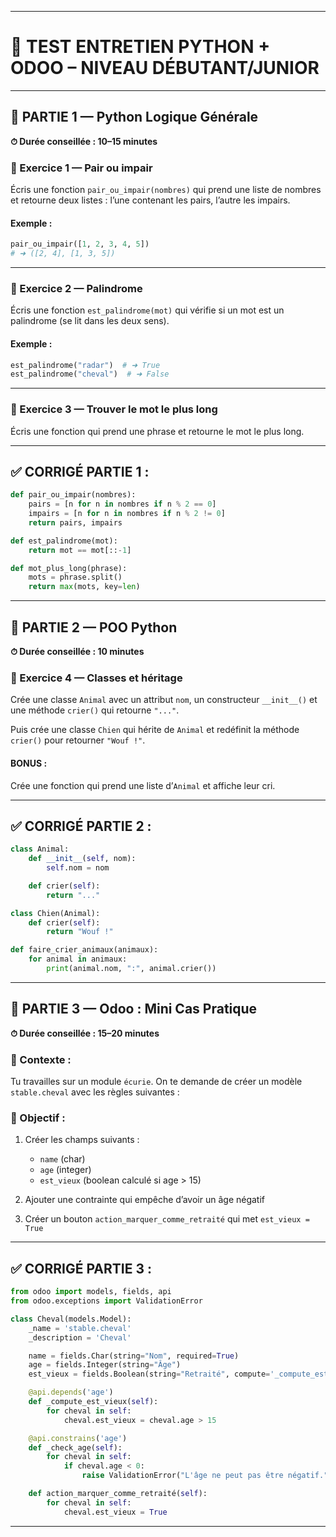 
---

# 🔎 **TEST ENTRETIEN PYTHON + ODOO – NIVEAU DÉBUTANT/JUNIOR**

---

## 🧪 **PARTIE 1 — Python Logique Générale**

**⏱ Durée conseillée : 10–15 minutes**

### 🔸 Exercice 1 — Pair ou impair

Écris une fonction `pair_ou_impair(nombres)` qui prend une liste de nombres et retourne deux listes : l’une contenant les pairs, l’autre les impairs.

#### Exemple :

```python
pair_ou_impair([1, 2, 3, 4, 5])
# ➜ ([2, 4], [1, 3, 5])
```

---

### 🔸 Exercice 2 — Palindrome

Écris une fonction `est_palindrome(mot)` qui vérifie si un mot est un palindrome (se lit dans les deux sens).

#### Exemple :

```python
est_palindrome("radar")  # ➜ True
est_palindrome("cheval")  # ➜ False
```

---

### 🔸 Exercice 3 — Trouver le mot le plus long

Écris une fonction qui prend une phrase et retourne le mot le plus long.

---

## ✅ CORRIGÉ PARTIE 1 :

```python
def pair_ou_impair(nombres):
    pairs = [n for n in nombres if n % 2 == 0]
    impairs = [n for n in nombres if n % 2 != 0]
    return pairs, impairs

def est_palindrome(mot):
    return mot == mot[::-1]

def mot_plus_long(phrase):
    mots = phrase.split()
    return max(mots, key=len)
```

---

## 🧠 **PARTIE 2 — POO Python**

**⏱ Durée conseillée : 10 minutes**

### 🔸 Exercice 4 — Classes et héritage

Crée une classe `Animal` avec un attribut `nom`, un constructeur `__init__()` et une méthode `crier()` qui retourne `"..."`.

Puis crée une classe `Chien` qui hérite de `Animal` et redéfinit la méthode `crier()` pour retourner `"Wouf !"`.

#### BONUS :

Crée une fonction qui prend une liste d’`Animal` et affiche leur cri.

---

## ✅ CORRIGÉ PARTIE 2 :

```python
class Animal:
    def __init__(self, nom):
        self.nom = nom

    def crier(self):
        return "..."

class Chien(Animal):
    def crier(self):
        return "Wouf !"

def faire_crier_animaux(animaux):
    for animal in animaux:
        print(animal.nom, ":", animal.crier())
```

---

## 🔧 **PARTIE 3 — Odoo : Mini Cas Pratique**

**⏱ Durée conseillée : 15–20 minutes**

### 🔸 Contexte :

Tu travailles sur un module `écurie`. On te demande de créer un modèle `stable.cheval` avec les règles suivantes :

### 🔹 Objectif :

1. Créer les champs suivants :

   * `name` (char)
   * `age` (integer)
   * `est_vieux` (boolean calculé si age > 15)

2. Ajouter une contrainte qui empêche d’avoir un âge négatif

3. Créer un bouton `action_marquer_comme_retraité` qui met `est_vieux = True`

---

## ✅ CORRIGÉ PARTIE 3 :

```python
from odoo import models, fields, api
from odoo.exceptions import ValidationError

class Cheval(models.Model):
    _name = 'stable.cheval'
    _description = 'Cheval'

    name = fields.Char(string="Nom", required=True)
    age = fields.Integer(string="Âge")
    est_vieux = fields.Boolean(string="Retraité", compute='_compute_est_vieux', store=True)

    @api.depends('age')
    def _compute_est_vieux(self):
        for cheval in self:
            cheval.est_vieux = cheval.age > 15

    @api.constrains('age')
    def _check_age(self):
        for cheval in self:
            if cheval.age < 0:
                raise ValidationError("L'âge ne peut pas être négatif.")

    def action_marquer_comme_retraité(self):
        for cheval in self:
            cheval.est_vieux = True
```

---

